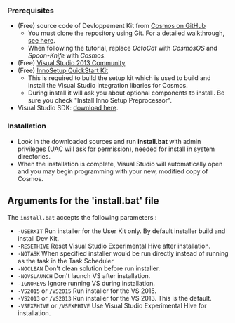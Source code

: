 
###  Prerequisites

* (Free) source code of Devloppement Kit from [Cosmos on GitHub](https://github.com/CosmosOS/Cosmos)
   * You must clone the repository using Git. For a detailed walkthrough, [see here](https://help.github.com/articles/fork-a-repo/).
   * When following the tutorial, replace *OctoCat* with *CosmosOS* and *Spoon-Knife* with *Cosmos*.
* (Free) [Visual Studio 2013 Community](http://go.microsoft.com/fwlink/?LinkId=517284)  
* (Free) [InnoSetup QuickStart Kit](http://www.jrsoftware.org/isdl.php#qsp)
   * This is required to build the setup kit which is used to build and install the Visual Studio integration libaries for Cosmos.
    * During install it will ask you about optional components to install. Be sure you check "Install Inno Setup Preprocessor".
* Visual Studio SDK: [download here](https://www.microsoft.com/en-us/download/details.aspx?id=40758).

###  Installation

* Look in the downloaded sources and run **install.bat** with admin privileges (UAC will ask for permission), needed for install in system directories.
* When the installation is complete, Visual Studio will automatically open and you may begin programming with your new, modified copy of Cosmos.

## Arguments for the 'install.bat' file
The `install.bat` accepts the following parameters :

- `-USERKIT` Run installer for the User Kit only. By default installer build and install Dev Kit.
- `-RESETHIVE` Reset Visual Studio Experimental Hive after installation.
- `-NOTASK` When specified installer would be run directly instead of running as the task in the Task Scheduler
- `-NOCLEAN` Don't clean solution before run installer.
- `-NOVSLAUNCH` Don't launch VS after installation.
- `-IGNOREVS` Ignore running VS during installation.
- `-VS2015` or `/VS2015` Run installer for the VS 2015.
- `-VS2013` or `/VS2013` Run installer for the VS 2013. This is the default.
- `-VSEXPHIVE` or `/VSEXPHIVE` Use Visual Studio Experimental Hive for installation.
